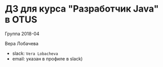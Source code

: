 # ДЗ для курса "Разработчик Java" в OTUS

Группа 2018-04

Вера Лобачева

* slack: `Vera Lobacheva`
* email: указан в профиле в slack)
